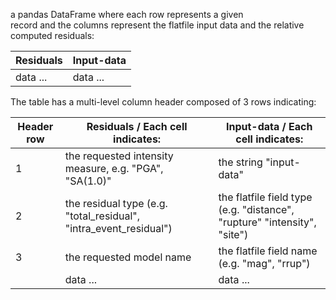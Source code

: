 a pandas DataFrame where each row represents a given  
record and the columns represent the flatfile input data and the relative
computed residuals:

| Residuals | Input-data |
|-----------|------------|
| data ...  | data ...   |

The table has a multi-level column header composed of 3 rows indicating:

| Header row | Residuals / Each cell indicates:                                  | Input-data / Each cell indicates:                                        |
|------------|-------------------------------------------------------------------|--------------------------------------------------------------------------|
| 1          | the requested intensity measure, e.g. "PGA", "SA(1.0)"            | the string "input-data"                                                  |
| 2          | the residual type (e.g. "total_residual", "intra_event_residual") | the flatfile field type (e.g. "distance", "rupture" "intensity", "site") |
| 3          | the requested model name                                          | the flatfile field name (e.g. "mag", "rrup")                             |
|            | data ...                                                          | data ...                                                                 |

